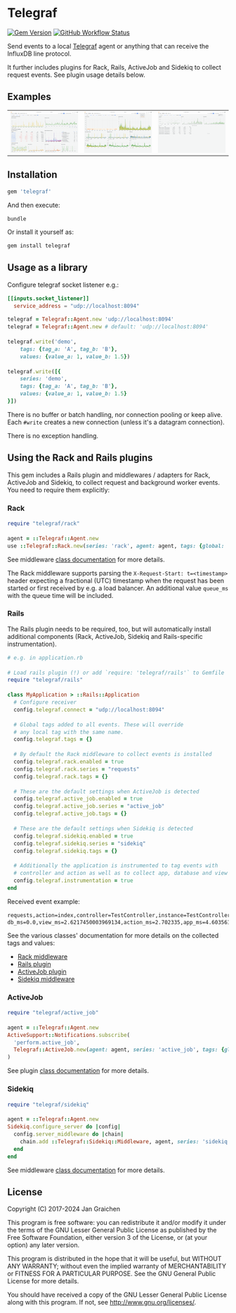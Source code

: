 # Telegraf

[![Gem Version](https://img.shields.io/gem/v/telegraf?logo=ruby)](https://rubygems.org/gems/telegraf)
[![GitHub Workflow Status](https://img.shields.io/github/actions/workflow/status/jgraichen/telegraf-ruby/test.yml?logo=github)](https://github.com/jgraichen/telegraf-ruby/actions)

Send events to a local [Telegraf](https://github.com/influxdata/telegraf) agent or anything that can receive the InfluxDB line protocol.

It further includes plugins for Rack, Rails, ActiveJob and Sidekiq to collect request events. See plugin usage details below.

## Examples

<table cellpadding="0">
  <tr>
    <td>
      <a href="./examples/app-perf-light.png">
        <picture>
          <source media="(prefers-color-scheme: dark)" srcset="./examples/app-perf-dark.png">
          <img alt="Screenshot of a Grafana dashboard showing overview metrics about the application controllers performance such as slow actions, controller runtime breakdown, total time consumption" src="./examples/app-perf-light.png">
        </picture>
      </a>
    </td>
    <td>
      <a href="./examples/controller-dark.png">
        <picture>
          <source media="(prefers-color-scheme: dark)" srcset="./examples/controller-dark.png">
          <img alt="Screenshot of a Grafana dashboard showing detailed metrics about an individual controller actions including a flamegraph for request performance" src="./examples/controller-light.png">
        </picture>
      </a>
    </td>
    <td>
      <a href="./examples/jobs-light.png">
        <picture>
          <source media="(prefers-color-scheme: dark)" srcset="./examples/jobs-dark.png">
          <img alt="Screenshot of a Grafana dashboard showing metrics about sidekiq background jobs such as runtime and errors" src="./examples/jobs-light.png">
        </picture>
      </a>
    </td>
  </tr>
</table>

## Installation

```ruby
gem 'telegraf'
```

And then execute:

```console
bundle
```

Or install it yourself as:

```ruby
gem install telegraf
```

## Usage as a library

Configure telegraf socket listener e.g.:

```toml
[[inputs.socket_listener]]
  service_address = "udp://localhost:8094"
```

```ruby
telegraf = Telegraf::Agent.new 'udp://localhost:8094'
telegraf = Telegraf::Agent.new # default: 'udp://localhost:8094'

telegraf.write('demo',
    tags: {tag_a: 'A', tag_b: 'B'},
    values: {value_a: 1, value_b: 1.5})

telegraf.write([{
    series: 'demo',
    tags: {tag_a: 'A', tag_b: 'B'},
    values: {value_a: 1, value_b: 1.5}
}])
```

There is no buffer or batch handling, nor connection pooling or keep alive. Each `#write` creates a new connection (unless it's a datagram connection).

There is no exception handling.

## Using the Rack and Rails plugins

This gem includes a Rails plugin and middlewares / adapters for Rack, ActiveJob and Sidekiq, to collect request and background worker events. You need to require them explicitly:

### Rack

```ruby
require "telegraf/rack"

agent = ::Telegraf::Agent.new
use ::Telegraf::Rack.new(series: 'rack', agent: agent, tags: {global: 'tag'})
```

See middleware [class documentation](lib/telegraf/rack.rb) for more details.

The Rack middleware supports parsing the `X-Request-Start: t=<timestamp>` header expecting a fractional (UTC) timestamp when the request has been started or first received by e.g. a load balancer. An additional value `queue_ms` with the queue time will be included.

### Rails

The Rails plugin needs to be required, too, but will automatically install additional components (Rack, ActiveJob, Sidekiq and Rails-specific instrumentation).

```ruby
# e.g. in application.rb

# Load rails plugin (!) or add `require: 'telegraf/rails'` to Gemfile
require "telegraf/rails"

class MyApplication > ::Rails::Application
  # Configure receiver
  config.telegraf.connect = "udp://localhost:8094"

  # Global tags added to all events. These will override
  # any local tag with the same name.
  config.telegraf.tags = {}

  # By default the Rack middleware to collect events is installed
  config.telegraf.rack.enabled = true
  config.telegraf.rack.series = "requests"
  config.telegraf.rack.tags = {}

  # These are the default settings when ActiveJob is detected
  config.telegraf.active_job.enabled = true
  config.telegraf.active_job.series = "active_job"
  config.telegraf.active_job.tags = {}

  # These are the default settings when Sidekiq is detected
  config.telegraf.sidekiq.enabled = true
  config.telegraf.sidekiq.series = "sidekiq"
  config.telegraf.sidekiq.tags = {}

  # Additionally the application is instrumented to tag events with
  # controller and action as well as to collect app, database and view timings
  config.telegraf.instrumentation = true
end
```

Received event example:

```text
requests,action=index,controller=TestController,instance=TestController#index,method=GET,status=200 db_ms=0.0,view_ms=2.6217450003969134,action_ms=2.702335,app_ms=4.603561000294576,send_ms=0.09295000018028077,request_ms=4.699011000411701,queue_ms=0.00003000028323014
```

See the various classes' documentation for more details on the collected tags and values:

- [Rack middleware](lib/telegraf/rack.rb)
- [Rails plugin](lib/telegraf/railtie.rb)
- [ActiveJob plugin](lib/telegraf/active_job.rb)
- [Sidekiq middleware](lib/telegraf/sidekiq.rb)

### ActiveJob

```ruby
require "telegraf/active_job"

agent = ::Telegraf::Agent.new
ActiveSupport::Notifications.subscribe(
  'perform.active_job',
  Telegraf::ActiveJob.new(agent: agent, series: 'active_job', tags: {global: 'tag'})
)
```

See plugin [class documentation](lib/telegraf/active_job.rb) for more details.

### Sidekiq

```ruby
require "telegraf/sidekiq"

agent = ::Telegraf::Agent.new
Sidekiq.configure_server do |config|
  config.server_middleware do |chain|
    chain.add ::Telegraf::Sidekiq::Middleware, agent, series: 'sidekiq', tags: {global: 'tag'}
  end
end
```

See middleware [class documentation](lib/telegraf/sidekiq.rb) for more details.

## License

Copyright (C) 2017-2024 Jan Graichen

This program is free software: you can redistribute it and/or modify it under the terms of the GNU Lesser General Public License as published by the Free Software Foundation, either version 3 of the License, or (at your option) any later version.

This program is distributed in the hope that it will be useful, but WITHOUT ANY WARRANTY; without even the implied warranty of MERCHANTABILITY or FITNESS FOR A PARTICULAR PURPOSE.  See the GNU General Public License for more details.

You should have received a copy of the GNU Lesser General Public License along with this program.  If not, see <http://www.gnu.org/licenses/>.
